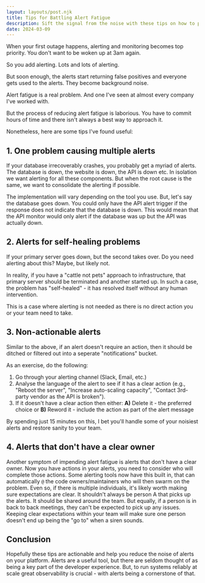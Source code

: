 ```yaml
---
layout: layouts/post.njk
title: Tips for Battling Alert Fatigue
description: Sift the signal from the noise with these tips on how to prevent alert fatigue in your SaaS platform.
date: 2024-03-09
---
```


When your first outage happens, alerting and monitoring becomes top priority. You don't want to be woken up at 3am again.

So you add alerting. Lots and lots of alerting.

But soon enough, the alerts start returning false positives and everyone gets used to the alerts. They become background noise.

Alert fatigue is a real problem. And one I've seen at almost every company I've worked with.

But the process of reducing alert fatigue is laborious. You have to commit hours of time and there isn't always a best way to approach it.

Nonetheless, here are some tips I've found useful:

## 1. One problem causing multiple alerts

If your database irrecoverably crashes, you probably get a myriad of alerts. The database is down, the website is down, the API is down etc.
In isolation we want alerting for all these components. But when the root cause is the same, we want to consolidate the alerting if possible.

The implementation will vary depending on the tool you use. But, let's say the database goes down. You could only have the API alert trigger if the response does not indicate that the database is down. This would mean that the API monitor would only alert if the database was up but the API was actually down.

## 2. Alerts for self-healing problems

If your primary server goes down, but the second takes over. Do you need alerting about this? Maybe, but likely not.

In reality, if you have a "cattle not pets" approach to infrastructure, that primary server should be terminated and another started up. In such a case, the problem has "self-healed" - it has resolved itself without any human intervention.

This is a case where alerting is not needed as there is no direct action you or your team need to take.

## 3. Non-actionable alerts

Similar to the above, if an alert doesn't require an action, then it should be ditched or filtered out into a seperate "notifications" bucket.

As an exercise, do the following:

1. Go through your alerting channel (Slack, Email, etc.)
2. Analyse the language of the alert to see if it has a clear action (e.g., "Reboot the server", "Increase auto-scaling capacity", "Contact 3rd-party vendor as the API is broken").
3. If it doesn't have a clear action then either: **A)** Delete it - the preferred choice or **B)** Reword it - include the action as part of the alert message

By spending just 15 minutes on this, I bet you'll handle some of your noisiest alerts and restore sanity to your team.

## 4. Alerts that don't have a clear owner

Another symptom of impending alert fatigue is alerts that don't have a clear owner. Now you have actions in your alerts, you need to consider who will complete those actions.
Some alerting tools now have this built in, that can automatically `@` the code owners/maintainers who will then swarm on the problem. Even so, if there is multiple individuals, it's likely worth making sure expectations are clear. It shouldn't always be person A that picks up the alerts. It should be shared around the team. But equally, if a person is in back to back meetings, they can't be expected to pick up any issues. Keeping clear expectations within your team will make sure one person doesn't end up being the "go to" when a siren sounds.

## Conclusion

Hopefully these tips are actionable and help you reduce the noise of alerts on your platform. Alerts are a useful tool, but there are seldom thought of as being a key part of the developer experience. But, to run systems reliably at scale great observability is crucial - with alerts being a cornerstone of that.
